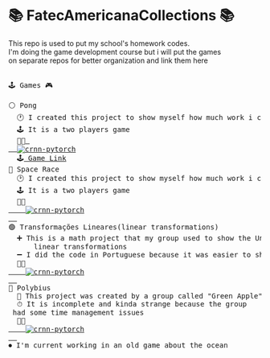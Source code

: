 # 📚 FatecAmericanaCollections 📚 <br>
This repo is used to put my school's homework codes. </br>
I'm doing the game development course but i will put the games</br> on separate repos for better organization and link them here
</br><br>
<pre>
🕹 Games 🎮

⚪ Pong
  🕐 I created this project to show myself how much work i can do in 1 and a half hour
  🕹 It is a two players game
  👨‍💻<a href="https://github.com/OrangePixelEye/unity-pong/"> 
  <img align="center" src="https://github-readme-stats.vercel.app/api/pin/?username=OrangePixelEye&repo=unity-pong&show_icons=true&line_height=27&title_color=6aa6f8&text_color=8a919a&icon_color=6aa6f8&bg_color=22272e" alt="crnn-pytorch" /></a>
  🕹<a href="https://felipe-batista-a.github.io/unity-pong/"> Game Link</a>
🔵 Space Race
  🕑 I created this project to show myself how much work i can do in 1 hour
  🕹 It is a two players game
  👨‍💻<a href="https://github.com/OrangePixelEye/unity-space-race">
    <img align="center" src="https://github-readme-stats.vercel.app/api/pin/?username=OrangePixelEye&repo=unity-space-race&show_icons=true&line_height=27&title_color=6aa6f8&text_color=8a919a&icon_color=6aa6f8&bg_color=22272e" alt="crnn-pytorch" />
  </a>
🟢 Transformações Lineares(linear transformations)
  ➕ This is a math project that my group used to show the Unity Game Engine can handle 
      linear transformations
  ➖ I did the code in Portuguese because it was easier to show to my teacher like that.
  👨‍💻<a href="https://github.com/OrangePixelEye/unity-transformacoes">
    <img align="center" src="https://github-readme-stats.vercel.app/api/pin/?username=OrangePixelEye&repo=unity-transformacoes&show_icons=true&line_height=27&title_color=6aa6f8&text_color=8a919a&icon_color=6aa6f8&bg_color=22272e" alt="crnn-pytorch" />
  </a>
🔴 Polybius
  🍏 This project was created by a group called "Green Apple"
  ⏱ It is incomplete and kinda strange because the group<br> had some time management issues
  👨‍💻<a href="https://github.com/OrangePixelEye/unity-polybius">
    <img align="center" src="https://github-readme-stats.vercel.app/api/pin/?username=OrangePixelEye&repo=unity-polybius&show_icons=true&line_height=27&title_color=6aa6f8&text_color=8a919a&icon_color=6aa6f8&bg_color=22272e" alt="crnn-pytorch" />
  </a>
⏺ I'm current working in an old game about the ocean
</pre>
